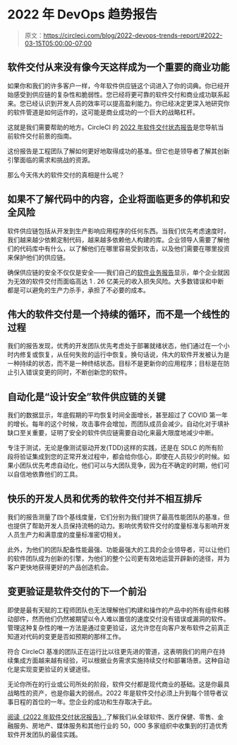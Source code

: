 # 2022 年 DevOps 趋势报告

> 原文：<https://circleci.com/blog/2022-devops-trends-report/#2022-03-15T05:00:00-07:00>

## 软件交付从来没有像今天这样成为一个重要的商业功能

如果你和我们的许多客户一样，今年软件供应链这个词进入了你的词典。你已经开始感受到供应链的复杂性和脆弱性。您已经将更可靠的软件交付和商业成功联系起来。您已经认识到开发人员的效率可以提高盈利能力。你已经决定更深入地研究你的软件管道是如何运作的，这可能是商业成功的一个巨大的战略杠杆。

这就是我们需要帮助的地方。CircleCI 的 [2022 年软件交付状态报告](https://circleci.com/resources/2022-state-of-software-delivery/)是您导航当前软件交付前景的指南。

这份报告是工程团队了解如何更好地取得成功的基准。但它也是领导者了解其创新引擎面临的需求和挑战的资源。

那么今天伟大的软件交付的真相是什么呢？

## 如果不了解代码中的内容，企业将面临更多的停机和安全风险

软件供应链包括从开发到生产影响应用程序的任何东西。当我们优先考虑速度时，我们越来越少依赖定制代码，越来越多依赖他人构建的库。企业领导人需要了解他们的代码库中有什么，以了解他们在哪里容易受到攻击，以及他们需要在哪里投资来保护他们的供应链。

确保供应链的安全不仅仅是安全——我们自己的[软件业务报告](https://www2.circleci.com/business-of-software-report)显示，单个企业就因为无效的软件交付而面临高达 1 . 26 亿美元的收入损失风险。大多数错误和中断都是可以避免的生产力杀手，承担了不必要的成本。

## 伟大的软件交付是一个持续的循环，而不是一个线性的过程

我们的报告发现，优秀的开发团队优先考虑处于部署就绪状态，他们通过在一个小时内修复或恢复，从任何失败的运行中恢复。换句话说，伟大的软件开发被认为是一种持续的状态，而不是一种终结状态。目标不是更新你的应用程序；目标是在防止引入错误变更的同时，不断创新您的软件。

## 自动化是“设计安全”软件供应链的关键

我们的数据显示，年底假期的平均恢复时间全面增长，甚至超过了 COVID 第一年的增长。每年的这个时候，攻击事件会增加，而团队成员会减少。自动化对于填补缺口至关重要，证明了安全的软件供应链需要自动化来最大限度地减少中断。

专注于测试，无论是像测试驱动开发(TDD)这样的实践，还是在 SDLC 的所有阶段将验证集成到您的正常开发过程中，都会给你信心，即使在人员较少的时候。如果小团队优先考虑自动化，他们可以与大团队竞争，因为在不确定的时期，他们可以自信地依靠他们的工具。

## 快乐的开发人员和优秀的软件交付并不相互排斥

我们的报告测量了四个基线度量，它们分别为我们提供了最高性能团队的基准，但也提供了帮助开发人员保持流畅的动力。影响优秀软件交付的度量标准与影响开发人员生产力和满意度的度量标准密切相关。

此外，为他们的团队配备性能最强、功能最强大的工具的企业领导者，可以让他们的软件团队成为创新的引擎，为他们的整个公司更有效地运营开辟新的途径，并为客户更快地获得更好的产品创造机会。

## 变更验证是软件交付的下一个前沿

即使是最有天赋的工程师团队也无法理解他们构建和操作的产品中的所有组件和移动部件，然而他们仍然被期望以令人难以置信的速度交付没有错误或漏洞的软件。管理这种复杂性的唯一方法是通过变更验证，这允许您在向客户发布软件之前真正知道对代码的变更是否如预期的那样工作。

符合 CircleCI 基准的团队正在运行比以往更先进的管道，这表明我们的用户在持续集成方面越来越有经验，可以根据业务需求实施持续交付和部署场景。这种自动化是实现变更验证的关键途径。

无论你所在的行业或公司所处的阶段，软件交付都是现代商业的基础。这是你最具战略性的资产，也是你最大的弱点。2022 年是软件交付必须上升到每个领导者议事日程的首位的一年。您企业的成功和生存取决于此。

[阅读《2022 年软件交付状况报告》](https://circleci.com/resources/2022-state-of-software-delivery/),了解我们从全球软件、医疗保健、零售、金融服务、房地产、媒体服务和其他行业的 50，000 多家组织中收集到的打造优秀软件开发团队的最佳实践。